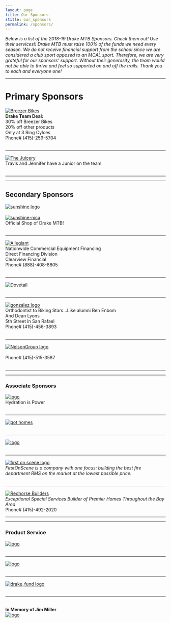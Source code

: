 ```yaml
---
layout: page
title: Our Sponsors
stitle: our_sponsors
permalink: /sponsors/
---
```



*Below is a list of the 2018-19 Drake MTB Sponsors. Check them out! Use their services!! Drake MTB must raise 100% of the funds we need every season. We do not receive financial support from the school since we are considered a club sport opposed to an MCAL sport. Therefore, we are very grateful for our sponsors’ support. Without their generosity, the team would not be able to thrive and feel so supported on and off the trails. Thank you to each and everyone one!*

***
# Primary Sponsors
[![Breezer Bikes](../images/breezer.jpg)](http://breezerbikes.com)<br>
**Drake Team Deal:**<br>
30% off Breezer Bikes<br>
20% off other products<br>
Only at 3 Ring Cylces<br>
Phone# (415)-259-5704<br><br>

***
[![The Juicery](../images/juicery.jpg)](https://www.facebook.com/juicery)<br>
Travis and Jennifer have a Junior on the team<br><br>

***
***
## Secondary Sponsors
[![sunshine logo](../images/sunshine_new.JPG)](http://www.sunshinebicycle.com)<br><br>
[![sunshine-nica](../images/nica-header.jpg)](http://www.sunshinebicycle.com/nica16/)<br>
Official Shop of Drake MTB!<br><br>

***
[![Allegiant](../images/Allegiant-logo.jpg)](http://www.clearviewfinancial.com)<br>
Nationwide Commercial Equipment Financing<br>
Direct Financing Division<br>
Clearview Financial<br>
Phone# (888)-408-8805<br><br>

***
![Dovetail](../images/dovetail-logo.jpg)<br><br>

***
[![gonzalez logo](../images/Gonzolez-logo.png)](http://www.drmichelleg.com)<br>
Orthodontist to Biking Stars…Like alumni Ben Enbom<br>
And Dean Lyons<br>
5th Street in San Rafael<br>
Phone# (415)-456-3893<br><br>

***
[![NelsonGroup logo](../images/NG_logo.png)](http://www.TheNelsonGroupMarin.com)<br><br>
Phone# (415)-515-3587<br><br>

***
***
### Associate Sponsors
[![logo](../images/Osmo_wordmark_color.png)](http://www.osmonutrition.com)<br>
Hydration is Power<br><br>

***
[![got homes](../images/got-homes.jpg)](http://gothomes.com)<br><br>

***
[![logo](../images/Dolby_Vert_Black.png)](http://www.dolby.com/us/en/index.html)<br><br>

***
[![first on scene logo](../images/First-On-Scene.jpg)](http://firstonscene.com)<br>
*FirstOnScene is a company with one focus: building the best fire department RMS on the market at the lowest possible price.*<br><br>

***
[![Redhorse Builders](../images/redhorse.jpg)](http://www.redhorseconstructors.com)<br>
*Exceptional Special Services Builder of Premier Homes
Throughout the Bay Area*<br>
Phone# (415)-492-2020<br>

***
***
### Product Service
[![logo](../images/marin-yoga.png)](http://www.Marinpoweryoga.com)<br><br>

***
[![logo](../images/pelo-logo.jpg)](http://www.pelofitness.com)<br><br>

***
[![drake_fund logo](../images/drake_fund.jpg)](http://www.drakefund.org)<br><br>

***
<br>**In Memory of Jim Miller**<br>
[![logo](../images/jmiller.jpg)](/jim_miller)
